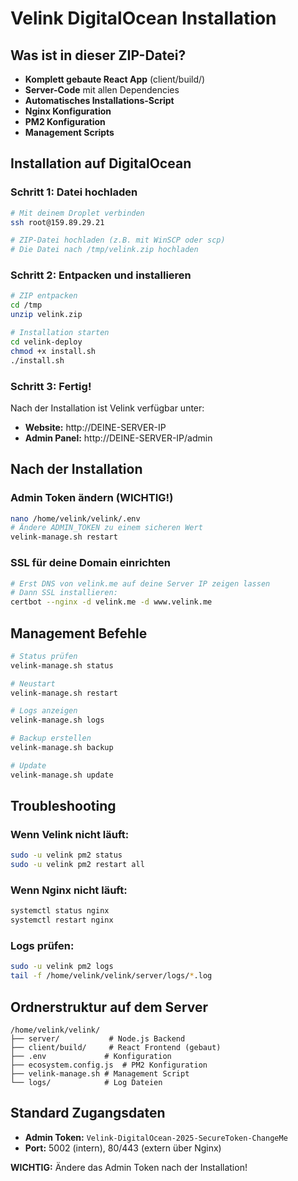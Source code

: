 # Velink DigitalOcean Installation

## Was ist in dieser ZIP-Datei?

- **Komplett gebaute React App** (client/build/)
- **Server-Code** mit allen Dependencies
- **Automatisches Installations-Script**
- **Nginx Konfiguration**
- **PM2 Konfiguration**
- **Management Scripts**

## Installation auf DigitalOcean

### Schritt 1: Datei hochladen
```bash
# Mit deinem Droplet verbinden
ssh root@159.89.29.21

# ZIP-Datei hochladen (z.B. mit WinSCP oder scp)
# Die Datei nach /tmp/velink.zip hochladen
```

### Schritt 2: Entpacken und installieren
```bash
# ZIP entpacken
cd /tmp
unzip velink.zip

# Installation starten
cd velink-deploy
chmod +x install.sh
./install.sh
```

### Schritt 3: Fertig!
Nach der Installation ist Velink verfügbar unter:
- **Website:** http://DEINE-SERVER-IP
- **Admin Panel:** http://DEINE-SERVER-IP/admin

## Nach der Installation

### Admin Token ändern (WICHTIG!)
```bash
nano /home/velink/velink/.env
# Ändere ADMIN_TOKEN zu einem sicheren Wert
velink-manage.sh restart
```

### SSL für deine Domain einrichten
```bash
# Erst DNS von velink.me auf deine Server IP zeigen lassen
# Dann SSL installieren:
certbot --nginx -d velink.me -d www.velink.me
```

## Management Befehle

```bash
# Status prüfen
velink-manage.sh status

# Neustart
velink-manage.sh restart

# Logs anzeigen
velink-manage.sh logs

# Backup erstellen
velink-manage.sh backup

# Update
velink-manage.sh update
```

## Troubleshooting

### Wenn Velink nicht läuft:
```bash
sudo -u velink pm2 status
sudo -u velink pm2 restart all
```

### Wenn Nginx nicht läuft:
```bash
systemctl status nginx
systemctl restart nginx
```

### Logs prüfen:
```bash
sudo -u velink pm2 logs
tail -f /home/velink/velink/server/logs/*.log
```

## Ordnerstruktur auf dem Server

```
/home/velink/velink/
├── server/           # Node.js Backend
├── client/build/     # React Frontend (gebaut)
├── .env             # Konfiguration
├── ecosystem.config.js  # PM2 Konfiguration
├── velink-manage.sh # Management Script
└── logs/            # Log Dateien
```

## Standard Zugangsdaten

- **Admin Token:** `Velink-DigitalOcean-2025-SecureToken-ChangeMe`
- **Port:** 5002 (intern), 80/443 (extern über Nginx)

**WICHTIG:** Ändere das Admin Token nach der Installation!
